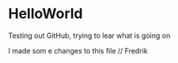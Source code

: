 # HelloWorld
Testing out GitHub, trying to lear what is going on

I made som e changes to this file // Fredrik
